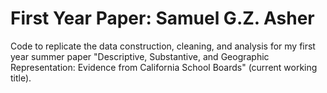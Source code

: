 # First Year Paper: Samuel G.Z. Asher

Code to replicate the data construction, cleaning, and analysis for my first year summer paper "Descriptive, Substantive, and Geographic Representation: Evidence from California School Boards" (current working title). 
